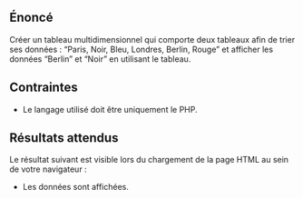 ## Énoncé

Créer un tableau multidimensionnel qui comporte deux tableaux afin de trier ses données : “Paris, Noir, Bleu, Londres, Berlin, Rouge” et afficher les données “Berlin” et “Noir” en utilisant le tableau.

## Contraintes

- Le langage utilisé doit être uniquement le PHP.

## Résultats attendus

Le résultat suivant est visible lors du chargement de la page HTML au sein de votre navigateur :

- Les données sont affichées.